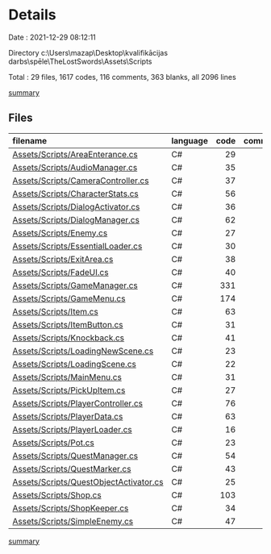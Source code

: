 # Details

Date : 2021-12-29 08:12:11

Directory c:\Users\mazap\Desktop\kvalifikācijas darbs\spēle\TheLostSwords\Assets\Scripts

Total : 29 files,  1617 codes, 116 comments, 363 blanks, all 2096 lines

[summary](results.md)

## Files
| filename | language | code | comment | blank | total |
| :--- | :--- | ---: | ---: | ---: | ---: |
| [Assets/Scripts/AreaEnterance.cs](/Assets/Scripts/AreaEnterance.cs) | C# | 29 | 3 | 6 | 38 |
| [Assets/Scripts/AudioManager.cs](/Assets/Scripts/AudioManager.cs) | C# | 35 | 2 | 10 | 47 |
| [Assets/Scripts/CameraController.cs](/Assets/Scripts/CameraController.cs) | C# | 37 | 5 | 12 | 54 |
| [Assets/Scripts/CharacterStats.cs](/Assets/Scripts/CharacterStats.cs) | C# | 56 | 7 | 11 | 74 |
| [Assets/Scripts/DialogActivator.cs](/Assets/Scripts/DialogActivator.cs) | C# | 36 | 2 | 7 | 45 |
| [Assets/Scripts/DialogManager.cs](/Assets/Scripts/DialogManager.cs) | C# | 62 | 3 | 17 | 82 |
| [Assets/Scripts/Enemy.cs](/Assets/Scripts/Enemy.cs) | C# | 27 | 0 | 6 | 33 |
| [Assets/Scripts/EssentialLoader.cs](/Assets/Scripts/EssentialLoader.cs) | C# | 30 | 2 | 8 | 40 |
| [Assets/Scripts/ExitArea.cs](/Assets/Scripts/ExitArea.cs) | C# | 38 | 4 | 13 | 55 |
| [Assets/Scripts/FadeUI.cs](/Assets/Scripts/FadeUI.cs) | C# | 40 | 2 | 8 | 50 |
| [Assets/Scripts/GameManager.cs](/Assets/Scripts/GameManager.cs) | C# | 331 | 5 | 47 | 383 |
| [Assets/Scripts/GameMenu.cs](/Assets/Scripts/GameMenu.cs) | C# | 174 | 11 | 37 | 222 |
| [Assets/Scripts/Item.cs](/Assets/Scripts/Item.cs) | C# | 63 | 3 | 14 | 80 |
| [Assets/Scripts/ItemButton.cs](/Assets/Scripts/ItemButton.cs) | C# | 31 | 2 | 8 | 41 |
| [Assets/Scripts/Knockback.cs](/Assets/Scripts/Knockback.cs) | C# | 41 | 2 | 7 | 50 |
| [Assets/Scripts/LoadingNewScene.cs](/Assets/Scripts/LoadingNewScene.cs) | C# | 23 | 2 | 6 | 31 |
| [Assets/Scripts/LoadingScene.cs](/Assets/Scripts/LoadingScene.cs) | C# | 22 | 2 | 5 | 29 |
| [Assets/Scripts/MainMenu.cs](/Assets/Scripts/MainMenu.cs) | C# | 31 | 2 | 8 | 41 |
| [Assets/Scripts/PickUpItem.cs](/Assets/Scripts/PickUpItem.cs) | C# | 27 | 2 | 7 | 36 |
| [Assets/Scripts/PlayerController.cs](/Assets/Scripts/PlayerController.cs) | C# | 76 | 4 | 18 | 98 |
| [Assets/Scripts/PlayerData.cs](/Assets/Scripts/PlayerData.cs) | C# | 63 | 12 | 22 | 97 |
| [Assets/Scripts/PlayerLoader.cs](/Assets/Scripts/PlayerLoader.cs) | C# | 16 | 2 | 4 | 22 |
| [Assets/Scripts/Pot.cs](/Assets/Scripts/Pot.cs) | C# | 23 | 2 | 6 | 31 |
| [Assets/Scripts/QuestManager.cs](/Assets/Scripts/QuestManager.cs) | C# | 54 | 18 | 12 | 84 |
| [Assets/Scripts/QuestMarker.cs](/Assets/Scripts/QuestMarker.cs) | C# | 43 | 2 | 10 | 55 |
| [Assets/Scripts/QuestObjectActivator.cs](/Assets/Scripts/QuestObjectActivator.cs) | C# | 25 | 2 | 8 | 35 |
| [Assets/Scripts/Shop.cs](/Assets/Scripts/Shop.cs) | C# | 103 | 5 | 27 | 135 |
| [Assets/Scripts/ShopKeeper.cs](/Assets/Scripts/ShopKeeper.cs) | C# | 34 | 6 | 9 | 49 |
| [Assets/Scripts/SimpleEnemy.cs](/Assets/Scripts/SimpleEnemy.cs) | C# | 47 | 2 | 10 | 59 |

[summary](results.md)